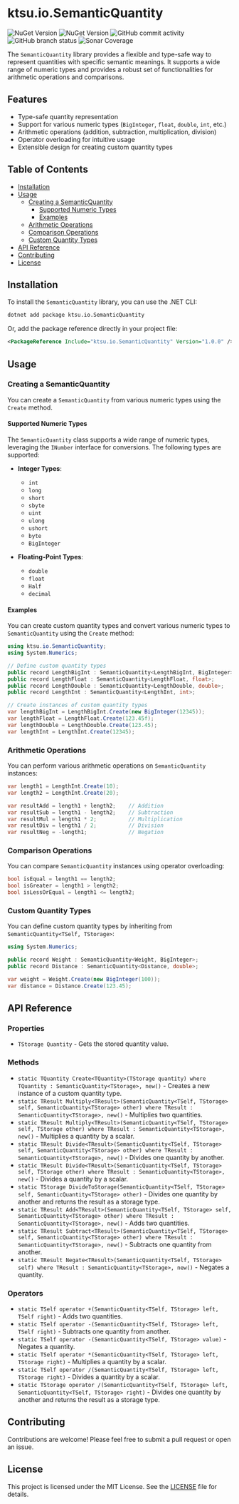 # ktsu.io.SemanticQuantity

![NuGet Version](https://img.shields.io/nuget/v/ktsu.io.SemanticQuantity?logo=nuget&label=stable)
![NuGet Version](https://img.shields.io/nuget/vpre/ktsu.io.SemanticQuantity?logo=nuget&label=dev)
![GitHub commit activity](https://img.shields.io/github/commit-activity/m/ktsu-io/SemanticQuantity?label=commits)
![GitHub branch status](https://img.shields.io/github/checks-status/ktsu-io/SemanticQuantity/main)
![Sonar Coverage](https://img.shields.io/sonar/coverage/ktsu-io_SemanticQuantity?server=https%3A%2F%2Fsonarcloud.io)

The `SemanticQuantity` library provides a flexible and type-safe way to represent quantities with specific semantic meanings. It supports a wide range of numeric types and provides a robust set of functionalities for arithmetic operations and comparisons.

## Features

- Type-safe quantity representation
- Support for various numeric types (`BigInteger`, `float`, `double`, `int`, etc.)
- Arithmetic operations (addition, subtraction, multiplication, division)
- Operator overloading for intuitive usage
- Extensible design for creating custom quantity types

## Table of Contents

- [Installation](#installation)
- [Usage](#usage)
  - [Creating a SemanticQuantity](#creating-a-semanticquantity)
      - [Supported Numeric Types](#supported-numeric-types)
      - [Examples](#examples)
  - [Arithmetic Operations](#arithmetic-operations)
  - [Comparison Operations](#comparison-operations)
  - [Custom Quantity Types](#custom-quantity-types)
- [API Reference](#api-reference)
- [Contributing](#contributing)
- [License](#license)

## Installation

To install the `SemanticQuantity` library, you can use the .NET CLI:

```sh
dotnet add package ktsu.io.SemanticQuantity
```

Or, add the package reference directly in your project file:

```xml
<PackageReference Include="ktsu.io.SemanticQuantity" Version="1.0.0" />
```

## Usage

### Creating a SemanticQuantity

You can create a `SemanticQuantity` from various numeric types using the `Create` method.

#### Supported Numeric Types

The `SemanticQuantity` class supports a wide range of numeric types, leveraging the `INumber` interface for conversions. The following types are supported:

- **Integer Types**:
  - `int`
  - `long`
  - `short`
  - `sbyte`
  - `uint`
  - `ulong`
  - `ushort`
  - `byte`
  - `BigInteger`

- **Floating-Point Types**:
  - `double`
  - `float`
  - `Half`
  - `decimal`

#### Examples

You can create custom quantity types and convert various numeric types to `SemanticQuantity` using the `Create` method:

```csharp
using ktsu.io.SemanticQuantity;
using System.Numerics;

// Define custom quantity types
public record LengthBigInt : SemanticQuantity<LengthBigInt, BigInteger>;
public record LengthFloat : SemanticQuantity<LengthFloat, float>;
public record LengthDouble : SemanticQuantity<LengthDouble, double>;
public record LengthInt : SemanticQuantity<LengthInt, int>;

// Create instances of custom quantity types
var lengthBigInt = LengthBigInt.Create(new BigInteger(12345));
var lengthFloat = LengthFloat.Create(123.45f);
var lengthDouble = LengthDouble.Create(123.45);
var lengthInt = LengthInt.Create(12345);
```

### Arithmetic Operations

You can perform various arithmetic operations on `SemanticQuantity` instances:

```csharp
var length1 = LengthInt.Create(10);
var length2 = LengthInt.Create(20);

var resultAdd = length1 + length2;    // Addition
var resultSub = length1 - length2;    // Subtraction
var resultMul = length1 * 2;          // Multiplication
var resultDiv = length1 / 2;          // Division
var resultNeg = -length1;             // Negation
```

### Comparison Operations

You can compare `SemanticQuantity` instances using operator overloading:

```csharp
bool isEqual = length1 == length2;
bool isGreater = length1 > length2;
bool isLessOrEqual = length1 <= length2;
```

### Custom Quantity Types

You can define custom quantity types by inheriting from `SemanticQuantity<TSelf, TStorage>`:

```csharp
using System.Numerics;

public record Weight : SemanticQuantity<Weight, BigInteger>;
public record Distance : SemanticQuantity<Distance, double>;

var weight = Weight.Create(new BigInteger(100));
var distance = Distance.Create(123.45);
```

## API Reference

### Properties

- `TStorage Quantity` - Gets the stored quantity value.

### Methods

- `static TQuantity Create<TQuantity>(TStorage quantity) where TQuantity : SemanticQuantity<TStorage>, new()` - Creates a new instance of a custom quantity type.
- `static TResult Multiply<TResult>(SemanticQuantity<TSelf, TStorage> self, SemanticQuantity<TStorage> other) where TResult : SemanticQuantity<TStorage>, new()` - Multiplies two quantities.
- `static TResult Multiply<TResult>(SemanticQuantity<TSelf, TStorage> self, TStorage other) where TResult : SemanticQuantity<TStorage>, new()` - Multiplies a quantity by a scalar.
- `static TResult Divide<TResult>(SemanticQuantity<TSelf, TStorage> self, SemanticQuantity<TStorage> other) where TResult : SemanticQuantity<TStorage>, new()` - Divides one quantity by another.
- `static TResult Divide<TResult>(SemanticQuantity<TSelf, TStorage> self, TStorage other) where TResult : SemanticQuantity<TStorage>, new()` - Divides a quantity by a scalar.
- `static TStorage DivideToStorage(SemanticQuantity<TSelf, TStorage> self, SemanticQuantity<TStorage> other)` - Divides one quantity by another and returns the result as a storage type.
- `static TResult Add<TResult>(SemanticQuantity<TSelf, TStorage> self, SemanticQuantity<TStorage> other) where TResult : SemanticQuantity<TStorage>, new()` - Adds two quantities.
- `static TResult Subtract<TResult>(SemanticQuantity<TSelf, TStorage> self, SemanticQuantity<TStorage> other) where TResult : SemanticQuantity<TStorage>, new()` - Subtracts one quantity from another.
- `static TResult Negate<TResult>(SemanticQuantity<TSelf, TStorage> self) where TResult : SemanticQuantity<TStorage>, new()` - Negates a quantity.

### Operators

- `static TSelf operator +(SemanticQuantity<TSelf, TStorage> left, TSelf right)` - Adds two quantities.
- `static TSelf operator -(SemanticQuantity<TSelf, TStorage> left, TSelf right)` - Subtracts one quantity from another.
- `static TSelf operator -(SemanticQuantity<TSelf, TStorage> value)` - Negates a quantity.
- `static TSelf operator *(SemanticQuantity<TSelf, TStorage> left, TStorage right)` - Multiplies a quantity by a scalar.
- `static TSelf operator /(SemanticQuantity<TSelf, TStorage> left, TStorage right)` - Divides a quantity by a scalar.
- `static TStorage operator /(SemanticQuantity<TSelf, TStorage> left, SemanticQuantity<TSelf, TStorage> right)` - Divides one quantity by another and returns the result as a storage type.

## Contributing

Contributions are welcome! Please feel free to submit a pull request or open an issue.

## License

This project is licensed under the MIT License. See the [LICENSE](LICENSE) file for details.
